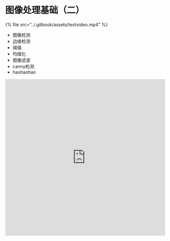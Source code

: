 # 图像处理基础（二）

{% file src="../.gitbook/assets/testvideo.mp4" %}

* 图像检测
* 边缘检测
* 阈值
* 均值化
* 图像滤波
* canny检测
* haohaohao
<iframe height=498 width=510 src="http://player.youku.com/embed/XMzQ5MTMyMzQwMA==" frameborder=0 "allowfullscreen"></iframe>
